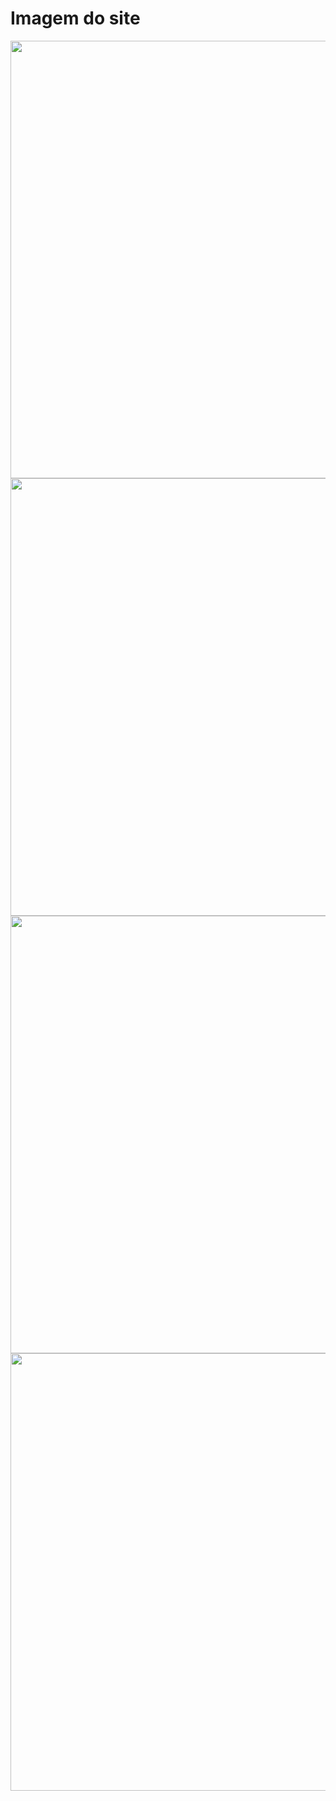 <h1>Imagem do site</h1>

<div align="center">
  <img src="https://user-images.githubusercontent.com/63881771/155181960-60d809c6-c732-431a-8d55-2e5881f8ac0e.png" width="700px" />
</div>

<div align="center">
  <img src="https://user-images.githubusercontent.com/63881771/155182775-ff79b966-4952-4bd0-baaa-a7313069463e.png" width="700px" />
</div>

<div align="center">
  <img src="https://user-images.githubusercontent.com/63881771/155183017-3070f7df-5f17-4066-b3fb-912563d80569.png" width="700px" />
</div>


<div align="center">
  <img src="https://user-images.githubusercontent.com/63881771/155183197-87f789ce-749d-438a-b708-866d0986a2bd.png" width="700px" />
</div>
